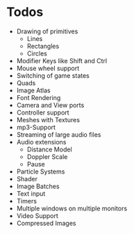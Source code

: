 # Todos

- Drawing of primitives
  - Lines
  - Rectangles
  - Circles
- Modifier Keys like Shift and Ctrl
- Mouse wheel support
- Switching of game states
- Quads
- Image Atlas
- Font Rendering
- Camera and View ports
- Controller support
- Meshes with Textures
- mp3-Support
- Streaming of large audio files
- Audio extensions
  - Distance Model
  - Doppler Scale
  - Pause
- Particle Systems
- Shader
- Image Batches
- Text input
- Timers
- Multiple windows on multiple monitors
- Video Support
- Compressed Images
